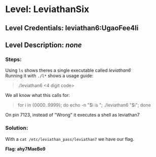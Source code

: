 # Level: LeviathanSix
## Level Credentials: leviathan6:UgaoFee4li
## Level Description: *none*

### Steps:
Using `ls` shows theres a single executable called *leviathan6*    
Running it with `./l*` shows a usage guide:    
> ./leviathan6 <4 digit code>  

We all know what this calls for:  
> for i in {0000..9999};
> do
>        echo -n "$i is "; ./leviathan6 "$i";
> done

On pin 7123, instead of "Wrong" it executes a shell as leviathan7  
### Solution:
With a `cat /etc/leviathan_pass/leviathan7` we have our flag.  

**Flag: ahy7MaeBo9**
